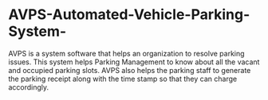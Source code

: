 # AVPS-Automated-Vehicle-Parking-System-
AVPS is a system software that helps an organization to resolve parking issues. This system helps Parking Management to know about all the vacant and occupied parking slots. AVPS also helps the parking staff to generate the parking receipt along with the time stamp so that they can charge accordingly.
